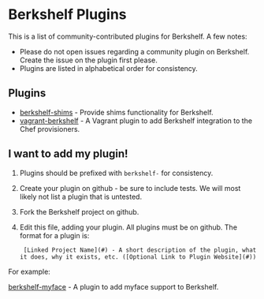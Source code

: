 Berkshelf Plugins
=================
This is a list of community-contributed plugins for Berkshelf. A few notes:

- Please do not open issues regarding a community plugin on Berkshelf. Create the issue on the plugin first please.
- Plugins are listed in alphabetical order for consistency.

Plugins
-------
- [berkshelf-shims](https://github.com/JeffBellegarde/berkshelf-shims) - Provide shims functionality for Berkshelf.
- [vagrant-berkshelf](https://github.com/RiotGames/vagrant-berkshelf) - A Vagrant plugin to add Berkshelf integration to the Chef provisioners.

I want to add my plugin!
------------------------
1. Plugins should be prefixed with `berkshelf-` for consistency.
1. Create your plugin on github - be sure to include tests. We will most likely not list a plugin that is untested.
1. Fork the Berkshelf project on github.
1. Edit this file, adding your plugin. All plugins must be on github. The format for a plugin is:

        [Linked Project Name](#) - A short description of the plugin, what it does, why it exists, etc. ([Optional Link to Plugin Website](#))

  For example:

  [berkshelf-myface](https://github.com/RiotGames/berkshelf-myface) - A plugin to add myface support to Berkshelf.
